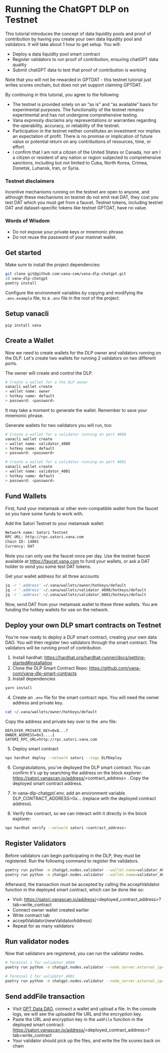 # Running the ChatGPT DLP on Testnet

This tutorial introduces the concept of data liquidity pools and proof of contribution by having you create your own data liquidity pool and validators. It will take about 1 hour to get setup. You will: 
- Deploy a data liquidity pool smart contract
- Register validators to run proof of contribution, ensuring chatGPT data quality
- Submit chatGPT data to test that proof of contribution is working

Note that you will not be rewarded in GPTDAT - this testnet tutorial just writes scores onchain, but does not yet support claiming GPTDAT. 

By continuing in this tutorial, you agree to the following
- The testnet is provided solely on an “as is” and “as available” basis for experimental purposes. The functionality of the testnet remains experimental and has not undergone comprehensive testing.
- Vana expressly disclaims any representations or warranties regarding the operability, accuracy, or reliability of the testnet.
- Participation in the testnet neither constitutes an investment nor implies an expectation of profit. There is no promise or implication of future value or potential return on any contributions of resources, time, or effort.
- I confirm that I am not a citizen of the United States or Canada, nor am I a citizen or resident of any nation or region subjected to comprehensive sanctions, including but not limited to Cuba, North Korea, Crimea, Donetsk, Luhansk, Iran, or Syria.

### Testnet disclaimers

Incentive mechanisms running on the testnet are open to anyone, and although these mechanisms on testnet do not emit
real DAT, they cost you test DAT which you must get from a faucet. Testnet tokens, including testnet DAT and dataset-specific tokens like testnet GPTDAT, have no value. 

### Words of Wisdom

- Do not expose your private keys or mnemonic phrase.
- Do not reuse the password of your mainnet wallet. 

## Get started

Make sure to install the project dependencies:

```bash
git clone git@github.com:vana-com/vana-dlp-chatgpt.git
cd vana-dlp-chatgpt
poetry install
```

Configure the environment variables by copying and modifying the `.env.example` file, to a `.env` file in the root of the project. 

## Setup vanacli

```shell
pip install vana
```

## Create a Wallet

Now we need to create wallets for the DLP owner and validators running on the DLP. Let's create two wallets for running 2 validators on two
different ports.

The owner will create and control the DLP.

```bash
# Create a wallet for a the DLP owner
vanacli wallet create
> wallet name: owner
> hotkey name: default
> password: <password>
```

It may take a moment to generate the wallet. Remember to save your mnemonic phrase.

Generate wallets for two validators you will run, too:

```bash
# Create a wallet for a validator running on port 4000
vanacli wallet create
> wallet name: validator_4000
> hotkey name: default
> password: <password>

# Create a wallet for a validator running on port 4001
vanacli wallet create
> wallet name: validator_4001
> hotkey name: default
> password: <password>
```

## Fund Wallets

First, fund your metamask or other evm-compatible wallet from the faucet so you have some funds to work with. 

Add the Satori Testnet to your metamask wallet: 
```bash
Network name: Satori Testnet
RPC URL: http://rpc.satori.vana.com
Chain ID: 14801
Currency: DAT
```
Note you can only use the faucet once per day. Use the testnet faucet available at https://faucet.vana.com to fund your wallets, or ask a DAT holder to send you some test DAT tokens.

Get your wallet address for all three accounts
```bash
jq -r '.address' ~/.vana/wallets/owner/hotkeys/default
jq -r '.address' ~/.vana/wallets/validator_4000/hotkeys/default
jq -r '.address' ~/.vana/wallets/validator_4001/hotkeys/default
```
Now, send DAT from your metamask wallet to these three wallets. You are funding the hotkey wallets for use on the network.

## Deploy your own DLP smart contracts on Testnet

You're now ready to deploy a DLP smart contract, creating your own data DAO. You will then register two validators through the smart contract. The validators will be running proof of contribution. 

1. Install hardhat: https://hardhat.org/hardhat-runner/docs/getting-started#installation
2. Clone the DLP Smart Contract Repo: https://github.com/vana-com/vana-dlp-smart-contracts
3. Install dependencies

```bash
yarn install
```

4. Create an `.env` file for the smart contract repo. You will need the owner address and private key. 

```bash
cat ~/.vana/wallets/owner/hotkeys/default
```
Copy the address and private key over to the .env file: 
```.env
DEPLOYER_PRIVATE_KEY=0x8...7
OWNER_ADDRESS=0x3....1
SATORI_RPC_URL=http://rpc.satori.vana.com
```
5. Deploy smart contract

```bash
npx hardhat deploy --network satori --tags DLPDeploy
```

6. Congratulations, you've deployed the DLP smart contract. You can confirm it's up by searching the address on the block explorer: https://satori.vanascan.io/address/<contract_address> . Copy the deployed smart contract address. 

7. In vana-dlp-chatgpt/.env, add an environment variable DLP_CONTRACT_ADDRESS=0x... (replace with the deployed contract address).

8. Verify the contract, so we can interact with it directly in the block explorer:

```bash
npx hardhat verify --network satori <contract_address>
```

## Register Validators

Before validators can begin participating in the DLP, they must be registered. Run the following command to register the
validators.

```bash
poetry run python -m chatgpt.nodes.validator --wallet.name=validator_4000 --dlp.register 0.001
poetry run python -m chatgpt.nodes.validator --wallet.name=validator_4001 --dlp.register 0.001
```

Afterward, the transaction must be accepted by calling the acceptValidator function in the deployed smart contract, which can be done like so:

- Visit: https://satori.vanascan.io/address/<deployed_contract_address>?tab=write_contract
- Connect owner wallet created earlier
- Write contract tab
- acceptValidator(newValidatorAddress)
- Repeat for as many validators

## Run validator nodes
Now that validators are registered, you can run the validator nodes.

```bash
# Terminal 1 for validator_4000
poetry run python -m chatgpt.nodes.validator --node_server.external_ip=127.0.0.1 --node_server.port=4000 --wallet.name=validator_4000

# Terminal 2 for validator_4001
poetry run python -m chatgpt.nodes.validator --node_server.external_ip=127.0.0.1 --node_server.port=4001 --wallet.name=validator_4001
```

## Send addFile transaction
- Visit [GPT Data DAO](https://www.gptdatadao.org/claim/upload), connect a wallet and upload a file. In the console logs, we will see the uploaded file URL and the encryption key. 
- Paste the URL and encryption key in the `addFile` function in the deployed smart contract: https://satori.vanascan.io/address/<deployed_contract_address>?tab=write_contract
- Your validator should pick up the files, and write the file scores back on chain
